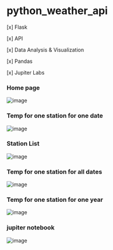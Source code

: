 # python_weather_api



[x] Flask

[x] API

[x] Data Analysis & Visualization

[x] Pandas

[x] Jupiter Labs



### Home page
![image](https://github.com/hashinil/python_weather_api/assets/33922245/8c0c2522-4d33-4f42-b012-79a3a2b3ac0e)



### Temp for one station for one date
![image](https://github.com/hashinil/python_weather_api/assets/33922245/48e0b11f-b221-43c5-990b-423fd30ef6d5)



### Station List
![image](https://github.com/hashinil/python_weather_api/assets/33922245/818caffd-ce90-4f6c-b65d-46498047753b)



### Temp for one station for all dates
![image](https://github.com/hashinil/python_weather_api/assets/33922245/f70828a2-75bd-4597-a72a-f5b26d63537b)



### Temp for one station for one year
![image](https://github.com/hashinil/python_weather_api/assets/33922245/fc017a15-c171-4766-8208-241797486dc9)



### jupiter notebook
![image](https://github.com/hashinil/python_weather_api/assets/33922245/6bbf051b-bfd7-4dec-be16-5fbd666486c5)









